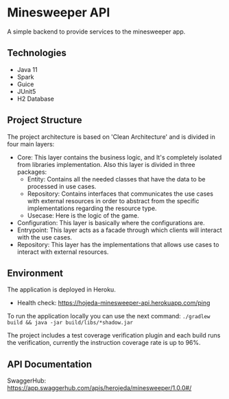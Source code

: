 # Minesweeper API
A simple backend to provide services to the minesweeper app.

## Technologies
- Java 11
- Spark
- Guice
- JUnit5
- H2 Database

## Project Structure
The project architecture is based on 'Clean Architecture' and is divided in four main layers:
- Core: This layer contains the business logic, and It's completely isolated from libraries implementation. 
Also this layer is divided in three packages: 
    - Entity: Contains all the needed classes that have the data to be processed in use cases. 
    - Repository: Contains interfaces that communicates the use cases with external 
    resources in order to abstract from the specific implementations regarding the resource type.
    - Usecase: Here is the logic of the game.
- Configuration: This layer is basically where the configurations are.
- Entrypoint: This layer acts as a facade through which clients will interact with the use cases.
- Repository: This layer has the implementations that allows use cases to interact with external resources.

## Environment
The application is deployed in Heroku.
- Health check: https://hojeda-minesweeper-api.herokuapp.com/ping

To run the application locally you can use the next command:
`./gradlew build && java -jar build/libs/*shadow.jar`

The project includes a test coverage verification plugin and each build runs the verification, 
currently the instruction coverage rate is up to 96%.

## API Documentation
SwaggerHub: https://app.swaggerhub.com/apis/herojeda/minesweeper/1.0.0#/